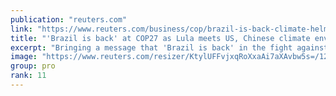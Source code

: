 ```yaml
---
publication: "reuters.com"
link: "https://www.reuters.com/business/cop/brazil-is-back-climate-helm-lula-arrives-egypt-cop27-2022-11-15/"
title: "'Brazil is back' at COP27 as Lula meets US, Chinese climate envoys"
excerpt: "Bringing a message that 'Brazil is back' in the fight against global warming, Luiz Inacio Lula da Silva met with climate envoys from China and the United States on Tuesday in Egypt for the COP27 talks"
image: "https://www.reuters.com/resizer/KtylUFFvjxqRoXxaAi7aXAvbw5s=/1200x628/smart/filters:quality(80)/cloudfront-us-east-2.images.arcpublishing.com/reuters/OP5MAC6N2JOBVDN5FJL35W3BYI.jpg"
group: pro
rank: 11
---
```

